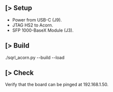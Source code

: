 [> Setup
--------
- Power from USB-C (J9).
- JTAG HS2 to Acorn.
- SFP 1000-BaseX Module (J3).

[> Build
--------
./sqrl_acorn.py --build --load

[> Check
--------
Verify that the board can be pinged at 192.168.1.50.
